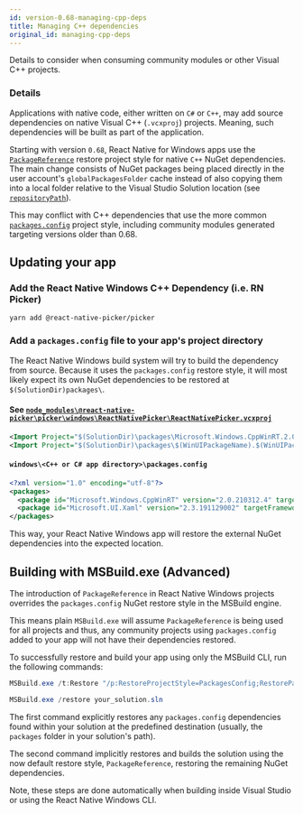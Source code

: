 ```yaml
---
id: version-0.68-managing-cpp-deps
title: Managing C++ dependencies
original_id: managing-cpp-deps
---
```


Details to consider when consuming community modules or other Visual C++ projects.

### Details

Applications with native code, either written on `C#` or `C++`, may add source dependencies on native Visual C++ (`.vcxproj`) projects. Meaning, such dependencies will be built as part of the application.

Starting with version `0.68`, React Native for Windows apps use the [`PackageReference`](https://docs.microsoft.com/nuget/consume-packages/package-references-in-project-files) restore project style for native `C++` NuGet dependencies. The main change consists of NuGet packages being placed directly in the user account's `globalPackagesFolder` cache instead of also copying them into a local folder relative to the Visual Studio Solution location (see [`repositoryPath`](https://docs.microsoft.com/nuget/reference/nuget-config-file)).

This may conflict with C++ dependencies that use the more common [`packages.config`](https://docs.microsoft.com/nuget/reference/packages-config) project style, including community modules generated targeting versions older than 0.68.

## Updating your app

### Add the React Native Windows C++ Dependency (i.e. RN Picker)

```
yarn add @react-native-picker/picker
```

### Add a `packages.config` file to your app's project directory

The React Native Windows build system will try to build the dependency from source. Because it uses the `packages.config` restore style, it will most likely expect its own NuGet dependencies to be restored at `$(SolutionDir)packages\`.

#### See [`node_modules\@react-native-picker\picker\windows\ReactNativePicker\ReactNativePicker.vcxproj`](https://github.com/react-native-picker/picker/blob/v2.2.1/windows/ReactNativePicker/ReactNativePicker.vcxproj#L156)

```xml title="ReactNativePicker.vcxproj"
<Import Project="$(SolutionDir)\packages\Microsoft.Windows.CppWinRT.2.0.210312.4\build\native\Microsoft.Windows.CppWinRT.targets" Condition="Exists('$(SolutionDir)\packages\Microsoft.Windows.CppWinRT.2.0.210312.4\build\native\Microsoft.Windows.CppWinRT.targets')" />
<Import Project="$(SolutionDir)\packages\$(WinUIPackageName).$(WinUIPackageVersion)\build\native\$(WinUIPackageName).targets" Condition="Exists('$(SolutionDir)\packages\$(WinUIPackageName).$(WinUIPackageVersion)\build\native\$(WinUIPackageName).targets')" />
```

#### `windows\<C++ or C# app directory>\packages.config`

```xml title="packages.config"
<?xml version="1.0" encoding="utf-8"?>
<packages>
  <package id="Microsoft.Windows.CppWinRT" version="2.0.210312.4" targetFramework="native" />
  <package id="Microsoft.UI.Xaml" version="2.3.191129002" targetFramework="native" />
</packages>
```

This way, your React Native Windows app will restore the external NuGet dependencies into the expected location.

## Building with MSBuild.exe (Advanced)

The introduction of `PackageReference` in React Native Windows projects overrides the `packages.config` NuGet restore style in the MSBuild engine.

This means plain `MSBuild.exe` will assume `PackageReference` is being used for all projects and thus, any community projects using `packages.config` added to your app will not have their dependencies restored.

To successfully restore and build your app using only the  MSBuild CLI, run the following commands:
```PowerShell
MSBuild.exe /t:Restore "/p:RestoreProjectStyle=PackagesConfig;RestorePackagesConfig=true" your_solution.sln

MSBuild.exe /restore your_solution.sln
```

The first command explicitly restores any `packages.config` dependencies found within your solution at the predefined destination (usually, the `packages` folder in your solution's path).

The second command implicitly restores and builds the solution using the now default restore style, `PackageReference`, restoring the remaining NuGet dependencies.

Note, these steps are done automatically when building inside Visual Studio or using the React Native Windows CLI.
